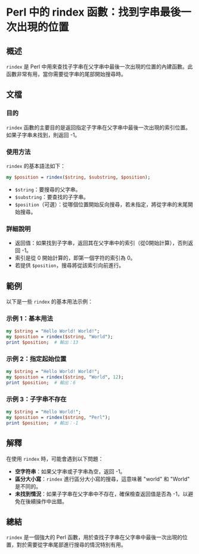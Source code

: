 <!--
Meta Description: # Perl 中的 rindex 函數：找到字串最後一次出現的位置 ## 概述 `rindex` 是 Perl 中用來查找子字串在父字串中最後一次出現的位置的內建函數。此函數非常有用，當你需要從字串的尾部開始搜尋時。 ## 文檔 ### 目的 `rindex` 函數的主要目的是返回指定子字串在父字串...
Meta Keywords: rindex, position, world, perl, string
-->

# Perl 中的 rindex 函數：找到字串最後一次出現的位置

## 概述
`rindex` 是 Perl 中用來查找子字串在父字串中最後一次出現的位置的內建函數。此函數非常有用，當你需要從字串的尾部開始搜尋時。

## 文檔
### 目的
`rindex` 函數的主要目的是返回指定子字串在父字串中最後一次出現的索引位置。如果子字串未找到，則返回 -1。

### 使用方法
`rindex` 的基本語法如下：

```perl
my $position = rindex($string, $substring, $position);
```

- `$string`：要搜尋的父字串。
- `$substring`：要查找的子字串。
- `$position`（可選）：從哪個位置開始反向搜尋，若未指定，將從字串的末尾開始搜尋。

### 詳細說明
- 返回值：如果找到子字串，返回其在父字串中的索引（從0開始計算），否則返回 -1。
- 索引是從 0 開始計算的，即第一個字符的索引為 0。
- 若提供 `$position`，搜尋將從該索引向前進行。

## 範例
以下是一些 `rindex` 的基本用法示例：

### 示例 1：基本用法
```perl
my $string = "Hello World! World!";
my $position = rindex($string, "World");
print $position;  # 輸出：13
```

### 示例 2：指定起始位置
```perl
my $string = "Hello World! World!";
my $position = rindex($string, "World", 12);
print $position;  # 輸出：6
```

### 示例 3：子字串不存在
```perl
my $string = "Hello World!";
my $position = rindex($string, "Perl");
print $position;  # 輸出：-1
```

## 解釋
在使用 `rindex` 時，可能會遇到以下問題：
- **空字符串**：如果父字串或子字串為空，返回 -1。
- **區分大小寫**：`rindex` 進行區分大小寫的搜尋，這意味著 "world" 和 "World" 是不同的。
- **未找到情況**：如果子字串在父字串中不存在，確保檢查返回值是否為 -1，以避免在後續操作中出錯。

## 總結
`rindex` 是一個強大的 Perl 函數，用於查找子字串在父字串中最後一次出現的位置，對於需要從字串尾部進行搜尋的情況特別有用。